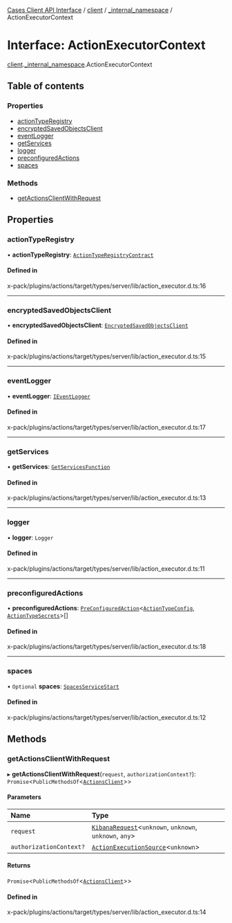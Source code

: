 [Cases Client API Interface](../README.md) / [client](../modules/client.md) / [\_internal\_namespace](../modules/client._internal_namespace.md) / ActionExecutorContext

# Interface: ActionExecutorContext

[client](../modules/client.md).[_internal_namespace](../modules/client._internal_namespace.md).ActionExecutorContext

## Table of contents

### Properties

- [actionTypeRegistry](client._internal_namespace.ActionExecutorContext.md#actiontyperegistry)
- [encryptedSavedObjectsClient](client._internal_namespace.ActionExecutorContext.md#encryptedsavedobjectsclient)
- [eventLogger](client._internal_namespace.ActionExecutorContext.md#eventlogger)
- [getServices](client._internal_namespace.ActionExecutorContext.md#getservices)
- [logger](client._internal_namespace.ActionExecutorContext.md#logger)
- [preconfiguredActions](client._internal_namespace.ActionExecutorContext.md#preconfiguredactions)
- [spaces](client._internal_namespace.ActionExecutorContext.md#spaces)

### Methods

- [getActionsClientWithRequest](client._internal_namespace.ActionExecutorContext.md#getactionsclientwithrequest)

## Properties

### actionTypeRegistry

• **actionTypeRegistry**: [`ActionTypeRegistryContract`](../modules/client._internal_namespace.md#actiontyperegistrycontract)

#### Defined in

x-pack/plugins/actions/target/types/server/lib/action_executor.d.ts:16

___

### encryptedSavedObjectsClient

• **encryptedSavedObjectsClient**: [`EncryptedSavedObjectsClient`](client._internal_namespace.EncryptedSavedObjectsClient.md)

#### Defined in

x-pack/plugins/actions/target/types/server/lib/action_executor.d.ts:15

___

### eventLogger

• **eventLogger**: [`IEventLogger`](client._internal_namespace.IEventLogger.md)

#### Defined in

x-pack/plugins/actions/target/types/server/lib/action_executor.d.ts:17

___

### getServices

• **getServices**: [`GetServicesFunction`](../modules/client._internal_namespace.md#getservicesfunction)

#### Defined in

x-pack/plugins/actions/target/types/server/lib/action_executor.d.ts:13

___

### logger

• **logger**: `Logger`

#### Defined in

x-pack/plugins/actions/target/types/server/lib/action_executor.d.ts:11

___

### preconfiguredActions

• **preconfiguredActions**: [`PreConfiguredAction`](client._internal_namespace.PreConfiguredAction.md)<[`ActionTypeConfig`](../modules/client._internal_namespace.md#actiontypeconfig), [`ActionTypeSecrets`](../modules/client._internal_namespace.md#actiontypesecrets)\>[]

#### Defined in

x-pack/plugins/actions/target/types/server/lib/action_executor.d.ts:18

___

### spaces

• `Optional` **spaces**: [`SpacesServiceStart`](client._internal_namespace.SpacesServiceStart.md)

#### Defined in

x-pack/plugins/actions/target/types/server/lib/action_executor.d.ts:12

## Methods

### getActionsClientWithRequest

▸ **getActionsClientWithRequest**(`request`, `authorizationContext?`): `Promise`<`PublicMethodsOf`<[`ActionsClient`](../classes/client._internal_namespace.ActionsClient.md)\>\>

#### Parameters

| Name | Type |
| :------ | :------ |
| `request` | [`KibanaRequest`](../classes/client._internal_namespace.KibanaRequest.md)<`unknown`, `unknown`, `unknown`, `any`\> |
| `authorizationContext?` | [`ActionExecutionSource`](client._internal_namespace.ActionExecutionSource.md)<`unknown`\> |

#### Returns

`Promise`<`PublicMethodsOf`<[`ActionsClient`](../classes/client._internal_namespace.ActionsClient.md)\>\>

#### Defined in

x-pack/plugins/actions/target/types/server/lib/action_executor.d.ts:14
